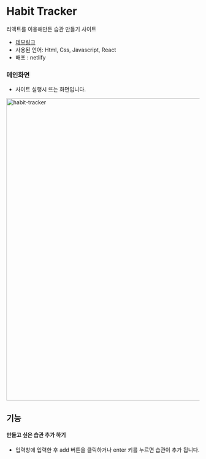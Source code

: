# Habit Tracker
리액트를 이용해만든 습관 만들기 사이트

* [데모링크](https://5faebf15a7e71a008c4a66bd--grace-habit-tracker.netlify.app)
* 사용된 언어: Html, Css, Javascript, React
* 배포 : netlify


### 메인화면
* 사이트 실행시 뜨는 화면입니다.

<img width="788" alt="habit-tracker" src="https://user-images.githubusercontent.com/72989367/99220845-c724aa00-2822-11eb-92e3-1ddebf401e9d.png">

## 기능
#### 만들고 싶은 습관 추가 하기
* 입력창에 입력한 후 add 버튼을 클릭하거나 enter 키를 누르면 습관이 추가 됩니다.
